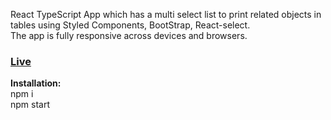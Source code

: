 React TypeScript App which has a multi select list to print related objects in tables using Styled Components, BootStrap, React-select.<br>
The app is fully responsive across devices and browsers.

<h3><a href="https://data-printer.vercel.app/" target="_blank">Live</a></h3>

<b>Installation:</b><br>
npm i<br>
npm start
<br><br>
